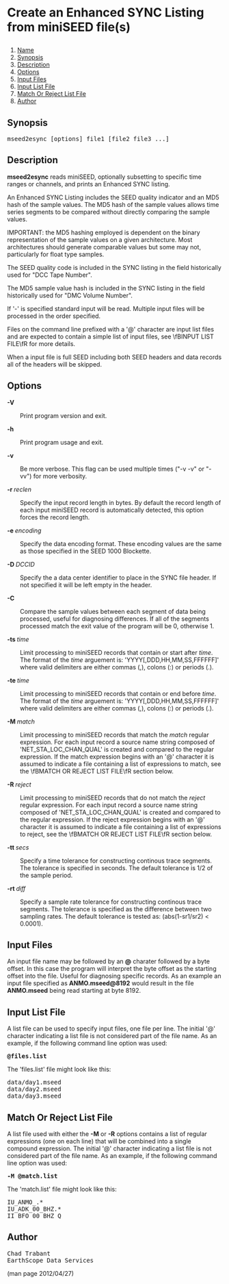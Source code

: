 # <p >Create an Enhanced SYNC Listing from miniSEED file(s)</p>

1. [Name](#)
1. [Synopsis](#synopsis)
1. [Description](#description)
1. [Options](#options)
1. [Input Files](#input-files)
1. [Input List File](#input-list-file)
1. [Match Or Reject List File](#match-or-reject-list-file)
1. [Author](#author)

## <a id='synopsis'>Synopsis</a>

<pre >
mseed2esync [options] file1 [file2 file3 ...]
</pre>

## <a id='description'>Description</a>

<p ><b>mseed2esync</b> reads miniSEED, optionally subsetting to specific time ranges or channels, and prints an Enhanced SYNC listing.</p>

<p >An Enhanced SYNC Listing includes the SEED quality indicator and an MD5 hash of the sample values.  The MD5 hash of the sample values allows time series segments to be compared without directly comparing the sample values.</p>

<p >IMPORTANT: the MD5 hashing employed is dependent on the binary representation of the sample values on a given architecture.  Most architectures should generate comparable values but some may not, particularly for float type samples.</p>

<p >The SEED quality code is included in the SYNC listing in the field historically used for "DCC Tape Number".</p>

<p >The MD5 sample value hash is included in the SYNC listing in the field historically used for "DMC Volume Number".</p>

<p >If '-' is specified standard input will be read.  Multiple input files will be processed in the order specified.</p>

<p >Files on the command line prefixed with a '@' character are input list files and are expected to contain a simple list of input files, see \fBINPUT LIST FILE\fR for more details.</p>

<p >When a input file is full SEED including both SEED headers and data records all of the headers will be skipped.</p>

## <a id='options'>Options</a>

<b>-V</b>

<p style="padding-left: 30px;">Print program version and exit.</p>

<b>-h</b>

<p style="padding-left: 30px;">Print program usage and exit.</p>

<b>-v</b>

<p style="padding-left: 30px;">Be more verbose.  This flag can be used multiple times ("-v -v" or "-vv") for more verbosity.</p>

<b>-r </b><i>reclen</i>

<p style="padding-left: 30px;">Specify the input record length in bytes.  By default the record length of each input miniSEED record is automatically detected, this option forces the  record length.</p>

<b>-e </b><i>encoding</i>

<p style="padding-left: 30px;">Specify the data encoding format.  These encoding values are the same as those specified in the SEED 1000 Blockette.</p>

<b>-D </b><i>DCCID</i>

<p style="padding-left: 30px;">Specify the a data center identifier to place in the SYNC file header. If not specified it will be left empty in the header.</p>

<b>-C</b>

<p style="padding-left: 30px;">Compare the sample values between each segment of data being processed, useful for diagnosing differences.  If all of the segments processed match the exit value of the program will be 0, otherwise 1.</p>

<b>-ts </b><i>time</i>

<p style="padding-left: 30px;">Limit processing to miniSEED records that contain or start after <i>time</i>.  The format of the <i>time</i> arguement is: 'YYYY[,DDD,HH,MM,SS,FFFFFF]' where valid delimiters are either commas (,), colons (:) or periods (.).</p>

<b>-te </b><i>time</i>

<p style="padding-left: 30px;">Limit processing to miniSEED records that contain or end before <i>time</i>.  The format of the <i>time</i> arguement is: 'YYYY[,DDD,HH,MM,SS,FFFFFF]' where valid delimiters are either commas (,), colons (:) or periods (.).</p>

<b>-M </b><i>match</i>

<p style="padding-left: 30px;">Limit processing to miniSEED records that match the <i>match</i> regular expression.  For each input record a source name string composed of 'NET_STA_LOC_CHAN_QUAL' is created and compared to the regular expression.  If the match expression begins with an '@' character it is assumed to indicate a file containing a list of expressions to match, see the \fBMATCH OR REJECT LIST FILE\fR section below.</p>

<b>-R </b><i>reject</i>

<p style="padding-left: 30px;">Limit processing to miniSEED records that do not match the <i>reject</i> regular expression.  For each input record a source name string composed of 'NET_STA_LOC_CHAN_QUAL' is created and compared to the regular expression.  If the reject expression begins with an '@' character it is assumed to indicate a file containing a list of expressions to reject, see the \fBMATCH OR REJECT LIST FILE\fR section below.</p>

<b>-tt </b><i>secs</i>

<p style="padding-left: 30px;">Specify a time tolerance for constructing continous trace segments. The tolerance is specified in seconds.  The default tolerance is 1/2 of the sample period.</p>

<b>-rt </b><i>diff</i>

<p style="padding-left: 30px;">Specify a sample rate tolerance for constructing continous trace segments. The tolerance is specified as the difference between two sampling rates.  The default tolerance is tested as: (abs(1-sr1/sr2) < 0.0001).</p>

## <a id='input-files'>Input Files</a>

<p >An input file name may be followed by an <b>@</b> charater followed by a byte offset.  In this case the program will interpret the byte offset as the starting offset into the file.  Useful for diagnosing specific records.  As an example an input file specified as <b>ANMO.mseed@8192</b> would result in the file <b>ANMO.mseed</b> being read starting at byte 8192.</p>

## <a id='input-list-file'>Input List File</a>

<p >A list file can be used to specify input files, one file per line. The initial '@' character indicating a list file is not considered part of the file name.  As an example, if the following command line option was used:</p>

<pre >
<b>@files.list</b>
</pre>

<p >The 'files.list' file might look like this:</p>

<pre >
data/day1.mseed
data/day2.mseed
data/day3.mseed
</pre>

## <a id='match-or-reject-list-file'>Match Or Reject List File</a>

<p >A list file used with either the <b>-M</b> or <b>-R</b> options contains a list of regular expressions (one on each line) that will be combined into a single compound expression.  The initial '@' character indicating a list file is not considered part of the file name.  As an example, if the following command line option was used:</p>

<pre >
<b>-M @match.list</b>
</pre>

<p >The 'match.list' file might look like this:</p>

<pre >
IU_ANMO_.*
IU_ADK_00_BHZ.*
II_BFO_00_BHZ_Q
</pre>

## <a id='author'>Author</a>

<pre >
Chad Trabant
EarthScope Data Services
</pre>


(man page 2012/04/27)
